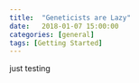 ```yaml
---
title:  "Geneticists are Lazy"
date:   2018-01-07 15:00:00
categories: [general]
tags: [Getting Started]
---
```


just testing
